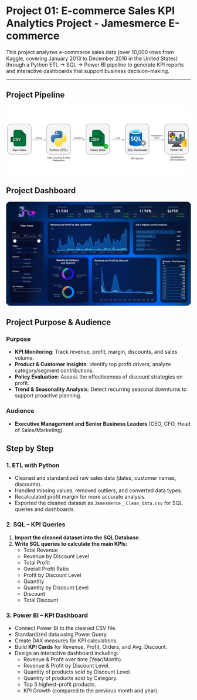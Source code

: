 # Project 01: E-commerce Sales KPI Analytics Project - Jamesmerce E-commerce

This project analyzes e-commerce sales data (over 10,000 rows from Kaggle, covering January 2013 to December 2016 in the United States) through a Python ETL → SQL → Power BI pipeline to generate KPI reports and interactive dashboards that support business decision-making.  

---
## Project Pipeline
![Project Pipeline](Project_01_Jamesmerce_KPI_Analytics/images/Jamesmerce_KPI_Workflow.png)

## Project Dashboard
![Project Dashboard](https://github.com/jameshoangvu/james_data_portfolio/blob/main/Project_01_Jamesmerce_KPI_Analytics/images/Jamesmerce_Sales_KPI_dashboard.png)

## Project Purpose & Audience
### Purpose
- **KPI Monitoring**: Track revenue, profit, margin, discounts, and sales volume.  
- **Product & Customer Insights**: Identify top profit drivers, analyze category/segment contributions.  
- **Policy Evaluation**: Assess the effectiveness of discount strategies on profit.  
- **Trend & Seasonality Analysis**: Detect recurring seasonal downturns to support proactive planning.  

### Audience
- **Executive Management and Senior Business Leaders** (CEO, CFO, Head of Sales/Marketing).

## Step by Step

### 1. ETL with Python
- Cleaned and standardized raw sales data (dates, customer names, discounts).
- Handled missing values, removed outliers, and converted data types.
- Recalculated profit margin for more accurate analysis.
- Exported the cleaned dataset as `Jamesmerce__Clean_Data.csv` for SQL queries and dashboards.

### 2. SQL – KPI Queries
1. **Import the cleaned dataset into the SQL Database.**
2. **Write SQL queries to calculate the main KPIs:**
   - Total Revenue  
   - Revenue by Discount Level  
   - Total Profit  
   - Overall Profit Ratio  
   - Profit by Discount Level  
   - Quantity  
   - Quantity by Discount Level  
   - Discount  
   - Total Discount  

### 3. Power BI – KPI Dashboard
- Connect Power BI to the cleaned CSV file.
- Standardized data using Power Query. 
- Create DAX measures for KPI calculations.  
- Build **KPI Cards** for Revenue, Profit, Orders, and Avg. Discount.  
- Design an interactive dashboard including:
  - Revenue & Profit over time (Year/Month).  
  - Revenue & Profit by Discount Level.  
  - Quantity of products sold by Discount Level.  
  - Quantity of products sold by Category.  
  - Top 5 highest-profit products.  
  - KPI Growth (compared to the previous month and year).  




